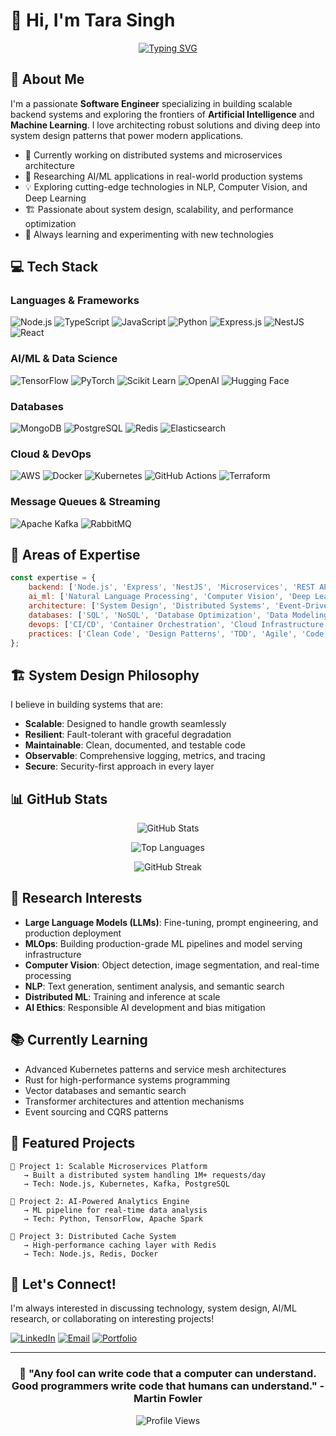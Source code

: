 # 👋 Hi, I'm Tara Singh

<div align="center">
  
[![Typing SVG](https://readme-typing-svg.herokuapp.com?font=Fira+Code&pause=1000&color=2E9FFF&center=true&vCenter=true&width=435&lines=Full+Stack+Engineer;AI%2FML+Researcher;System+Design+Enthusiast;Cloud+Architecture+Expert)](https://git.io/typing-svg)

</div>

## 🚀 About Me

I'm a passionate **Software Engineer** specializing in building scalable backend systems and exploring the frontiers of **Artificial Intelligence** and **Machine Learning**. I love architecting robust solutions and diving deep into system design patterns that power modern applications.

- 🔭 Currently working on distributed systems and microservices architecture
- 🧠 Researching AI/ML applications in real-world production systems
- 💡 Exploring cutting-edge technologies in NLP, Computer Vision, and Deep Learning
- 🏗️ Passionate about system design, scalability, and performance optimization
- 🌱 Always learning and experimenting with new technologies

## 💻 Tech Stack

### Languages & Frameworks
![Node.js](https://img.shields.io/badge/Node.js-339933?style=for-the-badge&logo=node.js&logoColor=white)
![TypeScript](https://img.shields.io/badge/TypeScript-3178C6?style=for-the-badge&logo=typescript&logoColor=white)
![JavaScript](https://img.shields.io/badge/JavaScript-F7DF1E?style=for-the-badge&logo=javascript&logoColor=black)
![Python](https://img.shields.io/badge/Python-3776AB?style=for-the-badge&logo=python&logoColor=white)
![Express.js](https://img.shields.io/badge/Express.js-000000?style=for-the-badge&logo=express&logoColor=white)
![NestJS](https://img.shields.io/badge/NestJS-E0234E?style=for-the-badge&logo=nestjs&logoColor=white)
![React](https://img.shields.io/badge/React-61DAFB?style=for-the-badge&logo=react&logoColor=black)

### AI/ML & Data Science
![TensorFlow](https://img.shields.io/badge/TensorFlow-FF6F00?style=for-the-badge&logo=tensorflow&logoColor=white)
![PyTorch](https://img.shields.io/badge/PyTorch-EE4C2C?style=for-the-badge&logo=pytorch&logoColor=white)
![Scikit Learn](https://img.shields.io/badge/Scikit_Learn-F7931E?style=for-the-badge&logo=scikit-learn&logoColor=white)
![OpenAI](https://img.shields.io/badge/OpenAI-412991?style=for-the-badge&logo=openai&logoColor=white)
![Hugging Face](https://img.shields.io/badge/Hugging_Face-FFD21E?style=for-the-badge&logo=huggingface&logoColor=black)

### Databases
![MongoDB](https://img.shields.io/badge/MongoDB-47A248?style=for-the-badge&logo=mongodb&logoColor=white)
![PostgreSQL](https://img.shields.io/badge/PostgreSQL-4169E1?style=for-the-badge&logo=postgresql&logoColor=white)
![Redis](https://img.shields.io/badge/Redis-DC382D?style=for-the-badge&logo=redis&logoColor=white)
![Elasticsearch](https://img.shields.io/badge/Elasticsearch-005571?style=for-the-badge&logo=elasticsearch&logoColor=white)

### Cloud & DevOps
![AWS](https://img.shields.io/badge/AWS-232F3E?style=for-the-badge&logo=amazon-aws&logoColor=white)
![Docker](https://img.shields.io/badge/Docker-2496ED?style=for-the-badge&logo=docker&logoColor=white)
![Kubernetes](https://img.shields.io/badge/Kubernetes-326CE5?style=for-the-badge&logo=kubernetes&logoColor=white)
![GitHub Actions](https://img.shields.io/badge/GitHub_Actions-2088FF?style=for-the-badge&logo=github-actions&logoColor=white)
![Terraform](https://img.shields.io/badge/Terraform-7B42BC?style=for-the-badge&logo=terraform&logoColor=white)

### Message Queues & Streaming
![Apache Kafka](https://img.shields.io/badge/Apache_Kafka-231F20?style=for-the-badge&logo=apache-kafka&logoColor=white)
![RabbitMQ](https://img.shields.io/badge/RabbitMQ-FF6600?style=for-the-badge&logo=rabbitmq&logoColor=white)

## 🎯 Areas of Expertise

```javascript
const expertise = {
    backend: ['Node.js', 'Express', 'NestJS', 'Microservices', 'REST APIs', 'GraphQL'],
    ai_ml: ['Natural Language Processing', 'Computer Vision', 'Deep Learning', 'LLMs', 'MLOps'],
    architecture: ['System Design', 'Distributed Systems', 'Event-Driven Architecture', 'CQRS'],
    databases: ['SQL', 'NoSQL', 'Database Optimization', 'Data Modeling'],
    devops: ['CI/CD', 'Container Orchestration', 'Cloud Infrastructure', 'Monitoring'],
    practices: ['Clean Code', 'Design Patterns', 'TDD', 'Agile', 'Code Reviews']
};
```

## 🏗️ System Design Philosophy

I believe in building systems that are:
- **Scalable**: Designed to handle growth seamlessly
- **Resilient**: Fault-tolerant with graceful degradation
- **Maintainable**: Clean, documented, and testable code
- **Observable**: Comprehensive logging, metrics, and tracing
- **Secure**: Security-first approach in every layer

## 📊 GitHub Stats

<div align="center">
  
![GitHub Stats](https://github-readme-stats.vercel.app/api?username=im-tara-singh&show_icons=true&theme=tokyonight&hide_border=true&count_private=true)

![Top Languages](https://github-readme-stats.vercel.app/api/top-langs/?username=im-tara-singh&layout=compact&theme=tokyonight&hide_border=true)

![GitHub Streak](https://github-readme-streak-stats.herokuapp.com/?user=im-tara-singh&theme=tokyonight&hide_border=true)

</div>

## 🔬 Research Interests

- **Large Language Models (LLMs)**: Fine-tuning, prompt engineering, and production deployment
- **MLOps**: Building production-grade ML pipelines and model serving infrastructure
- **Computer Vision**: Object detection, image segmentation, and real-time processing
- **NLP**: Text generation, sentiment analysis, and semantic search
- **Distributed ML**: Training and inference at scale
- **AI Ethics**: Responsible AI development and bias mitigation

## 📚 Currently Learning

- Advanced Kubernetes patterns and service mesh architectures
- Rust for high-performance systems programming
- Vector databases and semantic search
- Transformer architectures and attention mechanisms
- Event sourcing and CQRS patterns

## 🌟 Featured Projects

<!-- Add your projects here -->
```
🔹 Project 1: Scalable Microservices Platform
   → Built a distributed system handling 1M+ requests/day
   → Tech: Node.js, Kubernetes, Kafka, PostgreSQL

🔹 Project 2: AI-Powered Analytics Engine
   → ML pipeline for real-time data analysis
   → Tech: Python, TensorFlow, Apache Spark

🔹 Project 3: Distributed Cache System
   → High-performance caching layer with Redis
   → Tech: Node.js, Redis, Docker
```

## 💬 Let's Connect!

I'm always interested in discussing technology, system design, AI/ML research, or collaborating on interesting projects!

[![LinkedIn](https://img.shields.io/badge/LinkedIn-0A66C2?style=for-the-badge&logo=linkedin&logoColor=white)](https://linkedin.com/in/tara-singh-579462193)
[![Email](https://img.shields.io/badge/Email-D14836?style=for-the-badge&logo=gmail&logoColor=white)](mailto:tarasinghrawat6@gmail.com)
[![Portfolio](https://img.shields.io/badge/Portfolio-000000?style=for-the-badge&logo=vercel&logoColor=white)](https://your-portfolio.com)

---

<div align="center">
  
### 💭 "Any fool can write code that a computer can understand. Good programmers write code that humans can understand." - Martin Fowler

![Profile Views](https://hitscounter.dev/api/count/incr/badge.svg?url=https://github.com/im-tara-singh&title=Profile%20Views)

</div>

